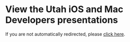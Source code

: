 # View the Utah iOS and Mac Developers presentations

If you are not automatically redirected, please <a href="https://www.youtube.com/playlist?list=PL-X5hiT2D4X1cqrnAtdFqnopaFANtM3Oq">click here</a>.

<script type="text/javascript">
    window.location.href = "https://www.youtube.com/playlist?list=PL-X5hiT2D4X1cqrnAtdFqnopaFANtM3Oq"
</script>